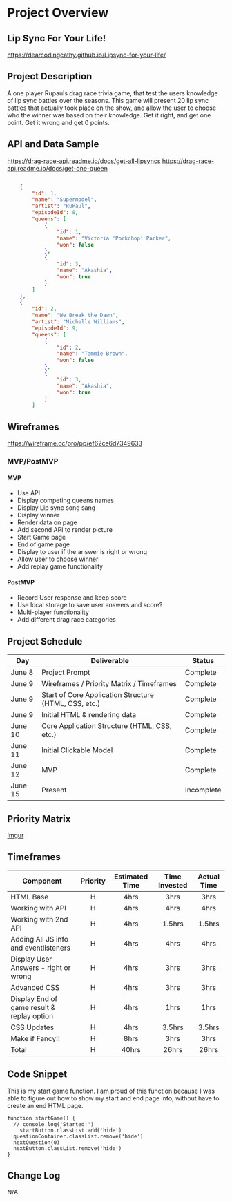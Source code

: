 # Project Overview

## Lip Sync For Your Life!
https://dearcodingcathy.github.io/Lipsync-for-your-life/

## Project Description

A one player Rupauls drag race trivia game, that test the users knowledge of lip sync battles over the seasons. This game will present 20 lip sync battles that actually took place on the show, and allow the user to choose who the winner was based on their knowledge. Get it right, and get one point. Get it wrong and get 0 points. 

## API and Data Sample

https://drag-race-api.readme.io/docs/get-all-lipsyncs
https://drag-race-api.readme.io/docs/get-one-queen

```json

    {
        "id": 1,
        "name": "Supermodel",
        "artist": "RuPaul",
        "episodeId": 8,
        "queens": [
            {
                "id": 1,
                "name": "Victoria 'Porkchop' Parker",
                "won": false
            },
            {
                "id": 3,
                "name": "Akashia",
                "won": true
            }
        ]
    },
    {
        "id": 2,
        "name": "We Break the Dawn",
        "artist": "Michelle Williams",
        "episodeId": 9,
        "queens": [
            {
                "id": 2,
                "name": "Tammie Brown",
                "won": false
            },
            {
                "id": 3,
                "name": "Akashia",
                "won": true
            }
        ]
```

## Wireframes

https://wireframe.cc/pro/pp/ef62ce6d7349633

### MVP/PostMVP

#### MVP 

- Use API
- Display competing queens names
- Display Lip sync song sang
- Display winner
- Render data on page 
- Add second API to render picture
- Start Game page
- End of game page
- Display to user if the answer is right or wrong
- Allow user to choose winner
- Add replay game functionality

#### PostMVP  
- Record User response and keep score 
- Use local storage to save user answers and score?
- Multi-player functionality
- Add different drag race categories

## Project Schedule

|  Day | Deliverable | Status
|---|---| ---|
|June 8| Project Prompt | Complete
|June 9| Wireframes / Priority Matrix / Timeframes | Complete
|June 9| Start of Core Application Structure (HTML, CSS, etc.) | Complete
|June 9| Initial HTML & rendering data | Complete
|June 10| Core Application Structure (HTML, CSS, etc.) | Complete
|June 11| Initial Clickable Model  | Complete
|June 12| MVP | Complete
|June 15| Present | Incomplete

## Priority Matrix

[Imgur](https://i.imgur.com/Kkp3boe.jpg?1)

## Timeframes

| Component | Priority | Estimated Time | Time Invested | Actual Time |
| --- | :---: |  :---: | :---: | :---: |
| HTML Base | H | 4hrs| 3hrs | 3hrs |
| Working with API | H | 4hrs| 4hrs | 4hrs |
| Working with 2nd API | H | 4hrs| 1.5hrs | 1.5hrs |
| Adding All JS info and eventlisteners | H | 4hrs| 4hrs | 4hrs |
| Display User Answers - right or wrong | H | 4hrs| 3hrs | 3hrs |
| Advanced CSS  | H | 4hrs| 3hrs | 3hrs |
| Display End of game result & replay option | H | 4hrs| 1hrs | 1hrs |
| CSS Updates| H | 4hrs| 3.5hrs | 3.5hrs |
| Make if Fancy!! | H | 8hrs| 3hrs | 3hrs |
| Total | H | 40hrs| 26hrs | 26hrs |

## Code Snippet
This is my start game function. I am proud of this function because I was able to figure out how to show my start and end page info, without have to create an end HTML page.

```
function startGame() {
  // console.log('Started!')
    startButton.classList.add('hide')
  questionContainer.classList.remove('hide')
  nextQuestion(0)
  nextButton.classList.remove('hide')
}
```

## Change Log
 N/A

